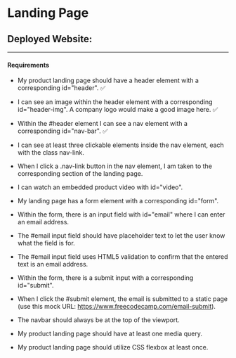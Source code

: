 # Landing Page

## Deployed Website:

***

#### Requirements
- My product landing page should have a header element with a corresponding id="header". ✅

- I can see an image within the header element with a corresponding id="header-img". A company logo would make a good image here. ✅

- Within the #header element I can see a nav element with a corresponding id="nav-bar". ✅

- I can see at least three clickable elements inside the nav element, each with the class nav-link.

- When I click a .nav-link button in the nav element, I am taken to the corresponding section of the landing page.

- I can watch an embedded product video with id="video".

- My landing page has a form element with a corresponding id="form".

- Within the form, there is an input field with id="email" where I can enter an email address.

- The #email input field should have placeholder text to let the user know what the field is for.

- The #email input field uses HTML5 validation to confirm that the entered text is an email address.

- Within the form, there is a submit input with a corresponding id="submit".

- When I click the #submit element, the email is submitted to a static page (use this mock URL: https://www.freecodecamp.com/email-submit).

- The navbar should always be at the top of the viewport.

- My product landing page should have at least one media query.

- My product landing page should utilize CSS flexbox at least once.
